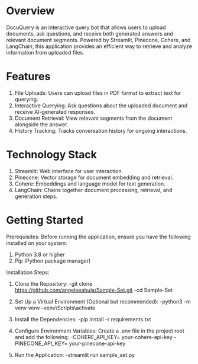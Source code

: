 # Overview
DocuQuery is an interactive query bot that allows users to upload documents, ask questions, and receive both generated answers and relevant document segments. Powered by Streamlit, Pinecone, Cohere, and LangChain, this application provides an efficient way to retrieve and analyze information from uploaded files.

# Features
1. File Uploads: Users can upload files in PDF format to extract text for querying.
2. Interactive Querying: Ask questions about the uploaded document and receive AI-generated responses.
3. Document Retrieval: View relevant segments from the document alongside the answer.
4. History Tracking: Tracks conversation history for ongoing interactions.

# Technology Stack
1. Streamlit: Web interface for user interaction.
2. Pinecone: Vector storage for document embedding and retrieval.
3. Cohere: Embeddings and language model for text generation.
4. LangChain: Chains together document processing, retrieval, and generation steps.

# Getting Started
Prerequisites:
Before running the application, ensure you have the following installed on your system:
1. Python 3.8 or higher
2. Pip (Python package manager)

Installation Steps:
1. Clone the Repository:
-git clone https://github.com/angeleeahuja/Sample-Set.git
-cd Sample-Set

2. Set Up a Virtual Environment (Optional but recommended):
-python3 -m venv venv
-venv\Scripts\activate

3. Install the Dependencies:
-pip install -r requirements.txt

4. Configure Environment Variables: Create a .env file in the project root and add the following:
-COHERE_API_KEY= your-cohere-api-key
-PINECONE_API_KEY= your-pinecone-api-key

5. Run the Application:
-streamlit run sample_set.py
